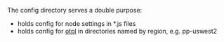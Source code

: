 
The config directory serves a double purpose:
* holds config for node settings in *.js files
* holds config for [otpl](https://github.com/opentable/otpl-deploy-scripts) in directories named by
region, e.g. pp-uswest2
